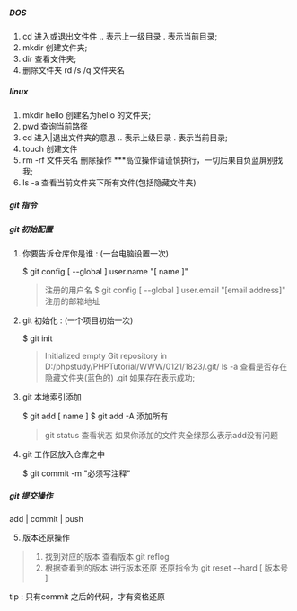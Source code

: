 ##### DOS

1. cd 进入或退出文件件  .. 表示上一级目录  . 表示当前目录; 
2. mkdir 创建文件夹;
3. dir 查看文件夹;
4. 删除文件夹  rd /s /q 文件夹名
   
##### linux

1. mkdir hello 创建名为hello 的文件夹;
2. pwd 查询当前路径
3. cd 进入|退出文件夹的意思 .. 表示上级目录 . 表示当前目录;
4. touch 创建文件
5. rm -rf 文件夹名 删除操作  ***高位操作请谨慎执行，一切后果自负蓝屏别找我;
6. ls -a 查看当前文件夹下所有文件(包括隐藏文件夹)

##### git 指令


##### git 初始配置

1. 你要告诉仓库你是谁 :  (一台电脑设置一次)

      $ git config [ --global ] user.name "[ name ]"
      >注册的用户名 
      $ git config [ --global ] user.email "[email address]"
      >注册的邮箱地址

2. git 初始化 :  (一个项目初始一次)

      $ git init 
      
      >Initialized empty Git repository in D:/phpstudy/PHPTutorial/WWW/0121/1823/.git/
      > ls -a 查看是否存在隐藏文件夹(蓝色的) .git 如果存在表示成功;

3. git 本地索引添加

      $ git add [ name ] 
      $ git add -A 添加所有 

      > git status 查看状态 
      > 如果你添加的文件夹全绿那么表示add没有问题

4. git 工作区放入仓库之中
      
      $ git commit -m "必须写注释"

#####  git 提交操作

add | commit | push 

5. 版本还原操作

> 1. 找到对应的版本  查看版本 git reflog 
> 2. 根据查看到的版本 进行版本还原 还原指令为 git reset --hard [ 版本号 ] 

tip : 只有commit 之后的代码，才有资格还原 

